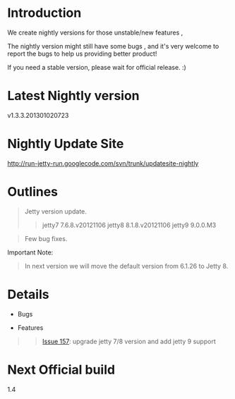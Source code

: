 # Introduction #

We create nightly versions for those unstable/new features ,

The nightly version might still have some bugs , and it's very welcome to report the bugs to help us providing better product!

If you need a stable version, please wait for official release. :)

# Latest Nightly version #

v1.3.3.201301020723

# Nightly Update Site #

http://run-jetty-run.googlecode.com/svn/trunk/updatesite-nightly


# Outlines #
> Jetty version update.
> > jetty7 7.6.8.v20121106
> > jetty8 8.1.8.v20121106
> > jetty9 9.0.0.M3

> Few bug fixes.

Important Note:
> In next version we will move the default version from 6.1.26 to Jetty 8.


# Details #
  * Bugs

  * Features
> > [Issue 157](https://code.google.com/p/run-jetty-run/issues/detail?id=157):	upgrade jetty 7/8 version and add jetty 9 support

# Next Official build #

1.4
